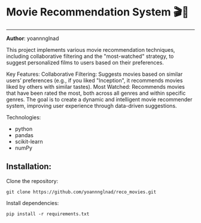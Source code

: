 # Movie Recommendation System 🎬🤖

---

**Author**: yoannnglnad

This project implements various movie recommendation techniques, including collaborative filtering and the "most-watched" strategy, to suggest personalized films to users based on their preferences.

Key Features:
Collaborative Filtering: Suggests movies based on similar users’ preferences (e.g., if you liked "Inception", it recommends movies liked by others with similar tastes).
Most Watched: Recommends movies that have been rated the most, both across all genres and within specific genres.
The goal is to create a dynamic and intelligent movie recommender system, improving user experience through data-driven suggestions.

Technologies:
- python
- pandas
- scikit-learn
- numPy

## Installation:

Clone the repository:

```
git clone https://github.com/yoannnglnad/reco_movies.git
```

Install dependencies:

```
pip install -r requirements.txt
```






